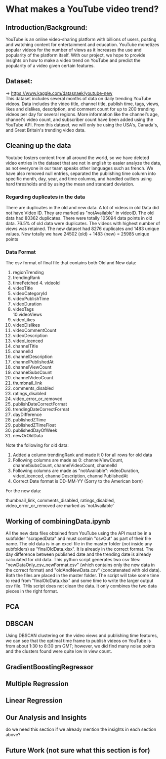 # What makes a YouTube video trend?

## Introduction/Background:
YouTube is an online video-sharing platform with billions of users, posting and watching content for entertainment and education. YouTube monetizes popular videos for the number of views as it increases the use and popularity of the platform itself. With our project, we hope to provide insights on how to make a video trend on YouTube and predict the popularity of a video given certain features. 


## Dataset: 
-> https://www.kaggle.com/datasnaek/youtube-new <br/>
This dataset includes several months of data on daily trending YouTube videos. Data includes the video title, channel title, publish time, tags, views, likes and dislikes, description, and comment count for up to 200 trending videos per day for several regions. More information like the channel’s age, channel's video count, and subscriber count have been added using the YouTube API. From this dataset, we will only be using the USA's, Canada's, and Great Britain's trending video data. 


## Cleaning up the data
Youtube fosters content from all around the world, so we have deleted video entries in the dataset that are not in english to easier analyze the data, as not everyone in our team speaks other languages such as french. We have also removed null entries, separated the publishing time column into specific month, day, year, and time columns, and handled outliers using hard thresholds and by using the mean and standard deviation. 

### Regarding duplicates in the data
There are duplicates in the old and new data. A lot of videos in old Data did not have Video ID. They are marked as "notAvailable" in videoID. The old data had 80362 duplicates. There were totally 105094 data points in old data. 76.5% of old data were duplicates. The videos with highest number of views was retained. The new dataset had 8276 duplicates and 1483 unique values. Now totally we have 24502 (old) + 1483 (new) = 25985 unique points

### Data Format
The csv format of final file that contains both Old and New data:

1. regionTrending	
2. trendingRank	
3. timeFetched	4. videoId	
5. videoTitle	
6. videoCategoryId	
7. videoPublishTime	
8. videoDuration	
9. videoTags	
10.videoViews	
11. videoLikes	
12. videoDislikes	
13. videoCommentCount	
14. videoDescription	
15. videoLicenced	
16. channelTitle	
17. channelId	
18. channelDescription	
19. channelPublishedAt	
20. channelViewCount	
21. channelSubsCount	
22. channelVideoCount	
23. thumbnail_link	
24. comments_disabled	
25. ratings_disabled	
26. video_error_or_removed	
27. publishDateCorrectFormat	
28. trendingDateCorrectFormat	
29. dayDifference 
30. publishedZTime 
31. publishedZTimeFloat	
32. publishedDayOfWeek	
33. newOrOldData

  
Note the following for old data:
1. Added a column trendingRank and made it 0 for all rows for old data
2. Following columns are made as 0: channelViewCount, channelSubsCount, channelVideoCount, channelId
3. Following columns are made as "notAvailable": videoDuration, videoLicenced, channelDescription, channelPublishedAt
4. Correct Date format is DD-MM-YY (Sorry to the American born)

For the new data:

thumbnail_link, comments_disabled, ratings_disabled, video_error_or_removed are marked as 'notAvailable'

## Working of combiningData.ipynb

All the new data files obtained from YouTube using the API must be in a subfolder "scrapedData\" and must contain "csvOut" as part of their file name. The old data is in an excel file in the master folder (not inside any subfolders) as "finalOldData.xlsx". It is already in the correct format. The day difference between published date and the trending date is already calculated for old data. This python script generates two csv files: "newDataOnly_csv_newFormat.csv" (which contains only the new data in the correct format) and "oldAndNewData.csv" (concatenated with old data). Both the files are placed in the master folder. The script will take some time to read from "finalOldData.xlsx" and some time to write the larger output csv file. THis script does not clean the data. It only combines the two data pieces in the right format.


## PCA


## DBSCAN
Using DBSCAN clustering on the video views and publishing time features, we can see that the optimal time frame to publish videos on YouTube is from about 1:30 to 8:30 pm GMT; however, we did find many noise points and the clusters found were quite low in view count. 


## GradientBoostingRegressor


## Multiple Regression


## Linear Regression


## Our Analysis and Insights
 do we need this section if we already mention the insights in each section above?

## Future Work (not sure what this section is for)




